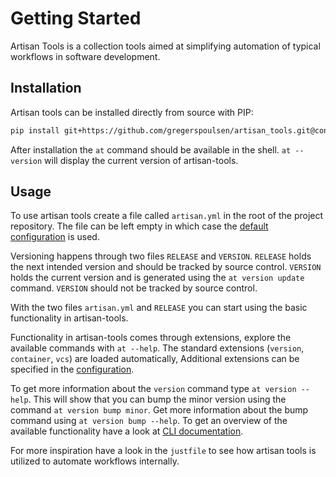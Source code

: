 # Getting Started

Artisan Tools is a collection tools aimed at simplifying automation of
typical workflows in software development.

## Installation

Artisan tools can be installed directly from source with PIP:

```bash
pip install git+https://github.com/gregerspoulsen/artisan_tools.git@container_arch
```

After installation the `at` command should be available in the shell.
`at --version` will display the current version of artisan-tools.

## Usage

To use artisan tools create a file called `artisan.yml` in the root of the
project repository. The file can be left empty in which case the [default
configuration](config) is used.

Versioning happens through two files `RELEASE` and `VERSION`. `RELEASE`
holds the next intended version and should be tracked by source control.
`VERSION` holds the current version and is generated using the
`at version update` command. `VERSION` should not be tracked by source control.

With the two files `artisan.yml` and `RELEASE` you can start using the basic
functionality in artisan-tools.

Functionality in artisan-tools comes through extensions, explore the available
commands with `at --help`. The standard extensions
(`version`, `container`, `vcs`) are loaded automatically, Additional extensions
can be specified in the [configuration](config).

To get more information about the `version` command type `at version --help`.
This will show that you can bump the minor version using the command
`at version bump minor`. Get more information about the bump command using
`at version bump --help`. To get an overview of the available functionality
have a look at [CLI documentation](cli).

For more inspiration have a look in the `justfile` to see how artisan tools
is utilized to automate workflows internally.
